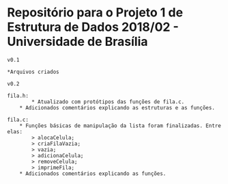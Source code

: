 # Repositório para o Projeto 1 de Estrutura de Dados 2018/02 - Universidade de Brasília

	v0.1
	
	*Arquivos criados
	
	v0.2
	
	fila.h:
        	* Atualizado com protótipos das funções de fila.c.
		* Adicionados comentários explicando as estruturas e as funções.

	fila.c:
		* Funções básicas de manipulação da lista foram finalizadas. Entre elas:
			> alocaCelula;
			> criaFilaVazia;
			> vazia;
			> adicionaCelula;
			> removeCelula;
			> imprimeFila;
		* Adicionados comentários explicando as funções.
